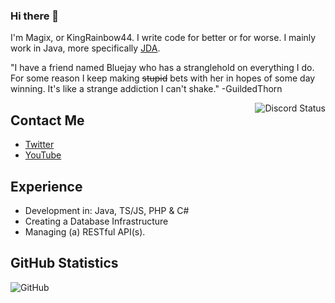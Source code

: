### Hi there 👋
I'm Magix, or KingRainbow44. I write code for better or for worse.
I mainly work in Java, more specifically [JDA](https://github.com/DV8FromTheWorld/JDA).

"I have a friend named Bluejay who has a stranglehold on everything I do. For some reason I keep making ~~stupid~~ bets with her in hopes of some day winning. It's like a strange addiction I can't shake." -GuildedThorn

<img align="right" src="https://lanyard.cnrad.dev/api/252090676068614145?hideTimestamp=true" alt="Discord Status">

## Contact Me
- [Twitter](https://twitter.com/KingRainbow44)
- [YouTube](https://www.youtube.com/channel/UC9k7NjyMW9VCsQFPzZoyMaQ)

## Experience
- Development in: Java, TS/JS, PHP & C#
- Creating a Database Infrastructure
- Managing (a) RESTful API(s).

## GitHub Statistics
![GitHub](https://github-readme-stats.vercel.app/api?username=KingRainbow44&theme=darcula&show_icons=true&count_private=true)
